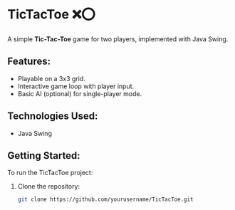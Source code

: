# TicTacToe ❌⭕ 

A simple **Tic-Tac-Toe** game for two players, implemented with Java Swing.

## Features:
- Playable on a 3x3 grid.
- Interactive game loop with player input.
- Basic AI (optional) for single-player mode.

## Technologies Used:
- Java Swing

## Getting Started:
To run the TicTacToe project:
1. Clone the repository:
   ```bash
   git clone https://github.com/yourusername/TicTacToe.git
